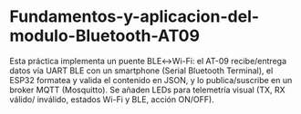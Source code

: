 # Fundamentos-y-aplicacion-del-modulo-Bluetooth-AT09
Esta práctica implementa un puente BLE↔Wi-Fi: el AT-09 recibe/entrega datos vía UART BLE con un smartphone (Serial Bluetooth Terminal), el ESP32 formatea y valida el contenido en JSON, y lo publica/suscribe en un broker MQTT (Mosquitto). Se añaden LEDs para telemetría visual (TX, RX válido/ inválido, estados Wi-Fi y BLE, acción ON/OFF).
